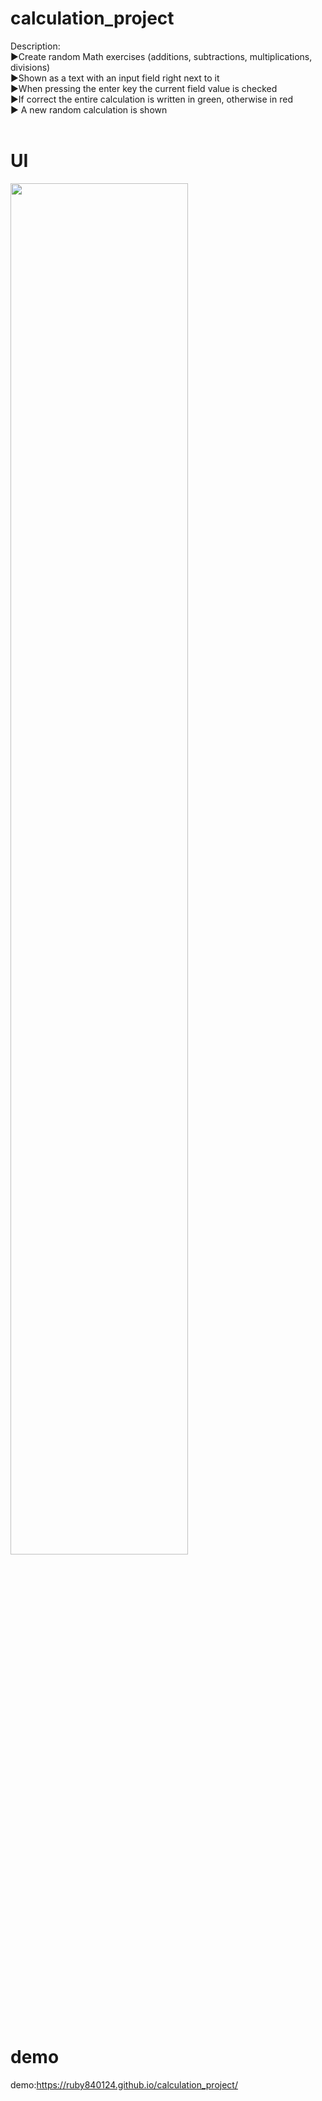 # calculation_project
Description:<br>
▶Create random Math exercises (additions, subtractions, multiplications,
divisions)<br>
▶Shown as a text with an input field right next to it<br>
▶When pressing the enter key the current field value is checked<br>
▶If correct the entire calculation is written in green, otherwise in red<br>
▶ A new random calculation is shown<br><br>
# UI
<img src="https://github.com/ruby840124/calculation_project/blob/master/UI/UI.JPG" width="75%" height="75%"><br><br>
# demo
demo:https://ruby840124.github.io/calculation_project/
